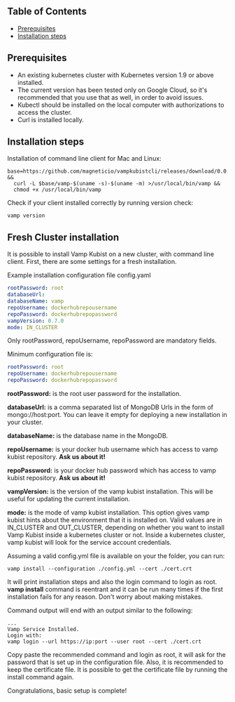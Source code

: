 ## Table of Contents

* [Prerequisites](#prerequisites)
* [Installation steps](#installation-steps)

## Prerequisites
* An existing kubernetes cluster with Kubernetes version 1.9 or above installed.
* The current version has been tested only on Google Cloud, so it's recommended that you use that as well, in order to avoid issues.
* Kubectl should be installed on the local computer with authorizations to access the cluster.
* Curl is installed locally.


## Installation steps

Installation of command line client for Mac and Linux:
```shell
base=https://github.com/magneticio/vampkubistcli/releases/download/0.0.14 &&
  curl -L $base/vamp-$(uname -s)-$(uname -m) >/usr/local/bin/vamp &&
  chmod +x /usr/local/bin/vamp
```

Check if your client installed correctly by running version check:
```shell
vamp version
```

## Fresh Cluster installation

It is possible to install Vamp Kubist on a new cluster, with command line client. First, there are some settings for a fresh installation.

Example installation configuration file config.yaml

```yaml
rootPassword: root
databaseUrl:
databaseName: vamp
repoUsername: dockerhubrepousername
repoPassword: dockerhubrepopassword
vampVersion: 0.7.0
mode: IN_CLUSTER
```

Only rootPassword, repoUsername, repoPassword are mandatory fields.

Minimum configuration file is:
```yaml
rootPassword: root
repoUsername: dockerhubrepousername
repoPassword: dockerhubrepopassword
```

**rootPassword:** is the root user password for the installation.

**databaseUrl:** is a comma separated list of MongoDB Urls in the form of mongo://host:port. You can leave it empty for deploying a new installation in your cluster.

**databaseName:** is the database name in the MongoDB.

**repoUsername:** is your docker hub username which has access to vamp kubist repository. **Ask us about it!**

**repoPassword:** is your docker hub password which has access to vamp kubist repository. **Ask us about it!**

**vampVersion:** is the version of the vamp kubist installation. This will be useful for updating the current installation.

**mode:** is the mode of vamp kubist installation. This option gives vamp kubist hints about the environment that it is installed on. Valid values are in IN_CLUSTER and OUT_CLUSTER, depending on whether you want to install Vamp Kubist inside a kubernetes cluster or not. Inside a kubernetes cluster, vamp kubist will look for the service account credentials.


Assuming a valid config.yml file is available on your the folder, you can run:
```shell
vamp install --configuration ./config.yml --cert ./cert.crt
```

It will print installation steps and also the login command to login as root.
**vamp install** command is reentrant and it can be run many times if the first installation fails for any reason. Don't worry about making mistakes.

Command output will end with an output similar to the following:

```shell
...
Vamp Service Installed.
Login with:
vamp login --url https://ip:port --user root --cert ./cert.crt
```

Copy paste the recommended command and login as root, it will ask for the password that is set up in the configuration file. Also, it is recommended to keep the certificate file. It is possible to get the certificate file by running the install command again.

Congratulations, basic setup is complete!
